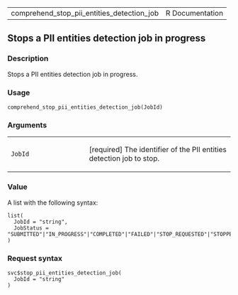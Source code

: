 <table style="width: 100%;">
<tbody>
<tr class="odd">
<td>comprehend_stop_pii_entities_detection_job</td>
<td style="text-align: right;">R Documentation</td>
</tr>
</tbody>
</table>

## Stops a PII entities detection job in progress

### Description

Stops a PII entities detection job in progress.

### Usage

    comprehend_stop_pii_entities_detection_job(JobId)

### Arguments

<table>
<colgroup>
<col style="width: 35%" />
<col style="width: 65%" />
</colgroup>
<tbody>
<tr class="odd">
<td><code
id="comprehend_stop_pii_entities_detection_job_:_JobId">JobId</code></td>
<td><p>[required] The identifier of the PII entities detection job to
stop.</p></td>
</tr>
</tbody>
</table>

### Value

A list with the following syntax:

    list(
      JobId = "string",
      JobStatus = "SUBMITTED"|"IN_PROGRESS"|"COMPLETED"|"FAILED"|"STOP_REQUESTED"|"STOPPED"
    )

### Request syntax

    svc$stop_pii_entities_detection_job(
      JobId = "string"
    )
